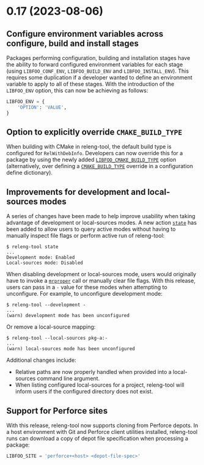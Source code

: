 # 0.17 (2023-08-06)

## Configure environment variables across configure, build and install stages

Packages performing configuration, building and installation stages have the
ability to forward configured environment variables for each stage (using
`LIBFOO_CONF_ENV`, `LIBFOO_BUILD_ENV` and `LIBFOO_INSTALL_ENV`). This
requires some duplication if a developer wanted to define an environment
variable to apply to all of these stages. With the introduction of the
`LIBFOO_ENV` option, this can now be achieving as follows:

```python
LIBFOO_ENV = {
    'OPTION': 'VALUE',
}
```

## Option to explicitly override `CMAKE_BUILD_TYPE`

When building with CMake in releng-tool, the default build type is configured
for `RelWithDebInfo`. Developers can now override this for a package by
using the newly added [`LIBFOO_CMAKE_BUILD_TYPE`](pkg-cmake-build-type) option
(alternatively, over defining a [`CMAKE_BUILD_TYPE`][cmake-build-type]
override in a configuration define dictionary).

[cmake-build-type]: https://cmake.org/cmake/help/latest/variable/CMAKE_BUILD_TYPE.html

## Improvements for development and local-sources modes

A series of changes have been made to help improve usability when taking
advantage of development or local-sources modes. A new action
[`state`](action-state) has been added to allow users to query active modes
without having to manually inspect file flags or perform active run of
releng-tool:

```shell-session
$ releng-tool state
...
Development mode: Enabled
Local-sources mode: Disabled
```

When disabling development or local-sources mode, users would originally
have to invoke a [`mrproper`](action-mrproper) call or manually clear
file flags. With this release, users can pass in a `-` value for these
modes when attempting to unconfigure. For example, to unconfigure
development mode:

```shell-session
$ releng-tool --development -
...
(warn) development mode has been unconfigured
```

Or remove a local-source mapping:

```shell-session
$ releng-tool --local-sources pkg-a:-
...
(warn) local-sources mode has been unconfigured
```

Additional changes include:

- Relative paths are now properly handled when provided into a local-sources
  command line argument.
- When listing configured local-sources for a project, releng-tool will
  inform users if the configured directory does not exist.

## Support for Perforce sites

With this release, releng-tool now supports cloning from Perforce depots.
In a host environment with Git and Perforce client utilities installed,
releng-tool runs can download a copy of depot file specification when
processing a package:

```python
LIBFOO_SITE = 'perforce+<host> <depot-file-spec>'
```
